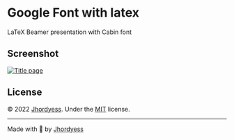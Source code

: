 # Google Font with latex

LaTeX Beamer presentation with Cabin font

## Screenshot

<a href="index.pdf"><img src="https://res.cloudinary.com/jhordyess/image/upload/v1679082099/g-font-latex/title.png" alt="Title page"></a>

## License

© 2022 [Jhordyess](https://github.com/jhordyess). Under the [MIT](https://choosealicense.com/licenses/mit/) license.

---

Made with 💪 by [Jhordyess](https://www.jhordyess.com/)
